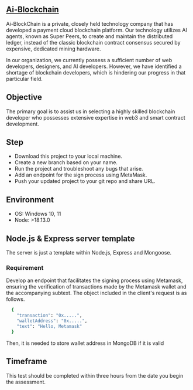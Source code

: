 ## [Ai-Blockchain](https://www.linkedin.com/company/aiblockchain/)
Ai-BlockChain is a private, closely held technology company that has developed a payment cloud blockchain platform. Our technology utilizes AI agents, known as Super Peers, to create and maintain the distributed ledger, instead of the classic blockchain contract consensus secured by expensive, dedicated mining hardware.

In our organization, we currently possess a sufficient number of web developers, designers, and AI developers. However, we have identified a shortage of blockchain developers, which is hindering our progress in that particular field.

## Objective
The primary goal is to assist us in selecting a highly skilled blockchain developer who possesses extensive expertise in web3 and smart contract development.

## Step
- Download this project to your local machine.
- Create a new branch based on your name.
- Run the project and troubleshoot any bugs that arise.
- Add an endpoint for the sign process using MetaMask.
- Push your updated project to your git repo and share URL.

## Environment
- OS: Windows 10, 11
- Node: >18.13.0

## Node.js & Express server template
The server is just a template within Node.js, Express and Mongoose.


### Requirement 
Develop an endpoint that facilitates the signing process using Metamask, ensuring the verification of transactions made by the Metamask wallet and the accompanying subtext.
The object included in the client's request is as follows.

```bash
  {
    "transaction": "0x.....",
    "walletAddress": "0x.....",
    "text": "Hello, Metamask"
  }
```

Then, it is needed to store wallet address in MongoDB if it is valid

## Timeframe
This test should be completed within three hours from the date you begin the assessment.
